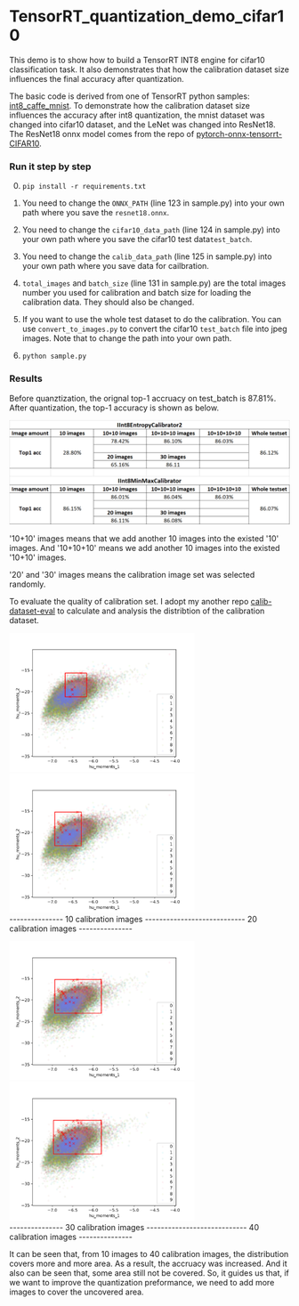 # TensorRT_quantization_demo_cifar10
This demo is to show how to build a TensorRT INT8 engine for cifar10 classification task. 
It also demonstrates that how the calibration dataset size influences the final accuracy after quantization.


The basic code is derived from one of TensorRT python samples: [int8_caffe_mnist](https://github.com/NVIDIA/TensorRT/tree/master/samples/python/int8_caffe_mnist).
To demonstrate how the calibration dataset size influences the accuracy after int8 quantization, 
the mnist dataset was changed into cifar10 dataset, and the LeNet was changed into ResNet18.
The ResNet18 onnx model comes from the repo of [pytorch-onnx-tensorrt-CIFAR10](https://github.com/shiyongming/pytorch-onnx-tensorrt-CIFAR10).


### Run it step by step
0. ```pip install -r requirements.txt``` 
1. You need to change the `ONNX_PATH` (line 123 in sample.py) into your own path where you save the `resnet18.onnx`.
2. You need to change the `cifar10_data_path` (line 124 in sample.py) into your own path where you save the cifar10 test data`test_batch`.
3. You need to change the `calib_data_path` (line 125 in sample.py) into your own path where you save data for cailbration.
4. `total_images` and `batch_size` (line 131 in sample.py) are the total images number you used for calibration and batch size for loading the calibration data. 
   They should also be changed.
    
5. If you want to use the whole test dataset to do the calibration. You can use `convert_to_images.py` to convert the cifar10 `test_batch` file into jpeg images. 
   Note that to change the path into your own path.

6. ```python sample.py```


### Results
Before quanztization, the orignal top-1 accruacy on test_batch is 87.81%. After quantization, the top-1 accuracy is shown as below.

![img_1.png](img_1.png)

'10+10' images means that we add another 10 images into the existed '10' images. And '10+10+10' means we add another 10 images into the existed '10+10' images. 

'20' and '30' images means the calibration image set was selected randomly.

To evaluate the quality of calibration set. I adopt my another repo [calib-dataset-eval](https://github.com/shiyongming/calib-dataset-eval) 
to calculate and analysis the distribtion of the calibration dataset.



<img src="cifar10_data/calib_dataset_10.png" height="250" alt="calib number = 10"/> <img src="cifar10_data/calib_dataset_20.png" height="250" alt="calib number = 20"/><br/>
--------------- 10 calibration images ---------------------------- 20 calibration images ---------------<br/>

<img src="cifar10_data/calib_dataset_30.png" height="250" alt="calib number = 30"/> <img src="cifar10_data/calib_dataset_40.png" height="250" alt="calib number = 40"/><br/>
--------------- 30 calibration images ---------------------------- 40 calibration images ---------------<br/>

It can be seen that, from 10 images to 40 calibration images, the distribution covers more and more area.
As a result, the accruacy was increased. And it also can be seen that, some area still not be covered.
So, it guides us that, if we want to improve the quantization preformance, we need to add more images to cover the uncovered area.
